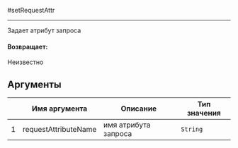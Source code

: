 #setRequestAttr

---

Задает атрибут запроса

#### Возвращает:

Неизвестно

## Аргументы

|  | Имя аргумента | Описание | Тип значения |
| --- | --- | --- | --- |
| 1 | requestAttributeName | имя атрибута запроса | `String` |


